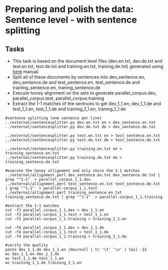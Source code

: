 # Preparing and polish the data: Sentence level - with sentence splitting

## Tasks
 * This task is based on the document level files (dev.en.txt, dev.de.txt and test.en.txt, test.de.txt and training.en.txt, training.de.txt) generated using [here](preparingProjectData_document.md) manual
 * Split all of these documents by sentences into dev_sentence.en, dev_sentence.de and test_sentence.en, test_sentence.de and training_sentence.en, traning_sentence.de
 * Execute honey alignment on the sets to generate parallel_corpus.dev, parallel_corpus.test, parallel_corpus.training
 * Extract the 1-1 matches of the sentnces to get dev_1_1.en, dev_1_1.de and test_1_1.en, test_1_1.de and training_1_1.en, traning_1_1.de

```
#sentence splitting (one sentence per line)
../external/sentencesplitter.py dev.en.txt en > dev_sentence.en.txt
../external/sentencesplitter.py dev.de.txt de > dev_sentence.de.txt

../external/sentencesplitter.py test.en.txt en > test_sentence.en.txt
../external/sentencesplitter.py test.de.txt de > test_sentence.de.txt

../external/sentencesplitter.py training.en.txt en > training_sentence.en.txt
../external/sentencesplitter.py training.de.txt de > training_sentence.de.txt

#execute the honey allignment and only store the 1-1 matches 
../external/allignment.perl dev_sentence.en.txt dev_sentence.de.txt | grep "^1-1"  > parallel_corpus_1_1.dev
../external/allignment.perl test_sentence.en.txt test_sentence.de.txt | grep "^1-1"  > parallel-corpus_1_1.test
../external/allignment.perl training_sentence.en.txt training_sentence.de.txt | grep "^1-1"  > parallel-corpus_1_1.training

#extract the 1-1 matches
cut -f3 parallel_corpus_1_1.dev > dev_1_1.en
cut -f3 parallel-corpus_1_1.test > test_1_1.en
cut -f3 parallel-corpus_1_1.training > training_1_1.en

cut -f4 parallel_corpus_1_1.dev > dev_1_1.de
cut -f4 parallel-corpus_1_1.test > test_1_1.de
cut -f4 parallel-corpus_1_1.training > training_1_1.de

#verify the quality 
paste dev_1_1.de dev_1_1.en /dev/null | tr '\t' '\n' | tail -12
wc dev_1_1.en dev_1_1.de
wc test_1_1.de test_1_1.en
wc training_1_1.de training_1_1.en
``` 